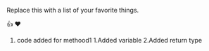 Replace this with a list of your favorite things.

:+1:
:heart:

1. code added for methood1
   1.Added variable
   2.Added return type
